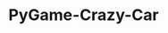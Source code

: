 # PyGame-Crazy-Car
<ing src = "https://github.com/gavinpritipaul/PyGame-Crazy-Car/blob/master/Capture2.PNG" width = 300>
<ing src = "https://github.com/gavinpritipaul/PyGame-Crazy-Car/blob/master/Capture3.PNG" width = 300>
<ing src = "https://github.com/gavinpritipaul/PyGame-Crazy-Car/blob/master/Capture.PNG"  width = 300>
<ing src = "https://github.com/gavinpritipaul/PyGame-Crazy-Car/blob/master/Capture4.PNG" width = 300>
